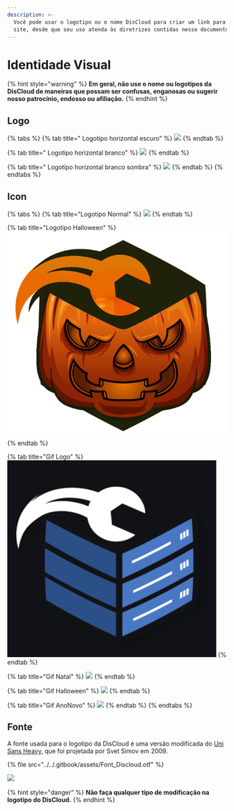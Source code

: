 ```yaml
---
description: >-
  Você pode usar o logotipo ou o nome DisCloud para criar um link para nosso
  site, desde que seu uso atenda às diretrizes contidas nesse documento.
---
```


# Identidade Visual

{% hint style="warning" %}
**Em geral, não use o nome ou logotipos da DisCloud de maneiras que possam ser confusas, enganosas ou sugerir nosso patrocínio, endosso ou afiliação.**
{% endhint %}

## Logo

{% tabs %}
{% tab title=" Logotipo horizontal escuro" %}
![](../../.gitbook/assets/SPOILER\_Discloud\_Dark.png)
{% endtab %}

{% tab title=" Logotipo horizontal branco" %}
![](../../.gitbook/assets/SPOILER\_Discloud\_branco.png)
{% endtab %}

{% tab title=" Logotipo horizontal branco sombra" %}
![](<../../.gitbook/assets/discloud2 (1) (1) (1) (1).png>)
{% endtab %}
{% endtabs %}

## Icon

{% tabs %}
{% tab title="Logotipo Normal" %}
![](<../../.gitbook/assets/discloudlogo (1).png>)
{% endtab %}

{% tab title="Logotipo Halloween" %}
![](../../.gitbook/assets/DisCloudHalloween.png)
{% endtab %}

{% tab title="Gif Logo" %}
![](../../.gitbook/assets/icongif.gif)
{% endtab %}

{% tab title="Gif Natal" %}
![](../../.gitbook/assets/natal.gif)
{% endtab %}

{% tab title="Gif Halloween" %}
![](../../.gitbook/assets/gif1.gif)
{% endtab %}

{% tab title="Gif AnoNovo" %}
![](<../../.gitbook/assets/ww (1).gif>)
{% endtab %}
{% endtabs %}

## Fonte

A fonte usada para o logotipo da DisCloud é uma versão modificada do [Uni Sans Heavy](https://www.myfonts.com/fonts/font-fabric/uni-sans/), que foi projetada por Svet Simov em 2009.

{% file src="../../.gitbook/assets/Font_Discloud.otf" %}

![](<../../.gitbook/assets/discloud-background (1) (1) (1) (1).png>)

{% hint style="danger" %}
**Não faça qualquer tipo de modificação na logotipo do DisCloud.**
{% endhint %}
